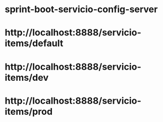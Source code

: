 # sprint-boot-servicio-config-server
# http://localhost:8888/servicio-items/default
# http://localhost:8888/servicio-items/dev
# http://localhost:8888/servicio-items/prod

